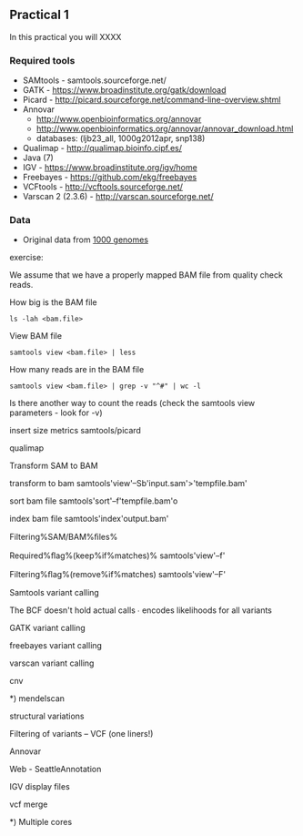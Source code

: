 ## Practical 1

In this practical you will XXXX




### Required tools

* SAMtools - samtools.sourceforge.net/‎
* GATK - https://www.broadinstitute.org/gatk/download
* Picard - http://picard.sourceforge.net/command-line-overview.shtml
* Annovar
  * http://www.openbioinformatics.org/annovar
  * http://www.openbioinformatics.org/annovar/annovar_download.html
  * databases: (ljb23_all, 1000g2012apr, snp138)
* Qualimap - http://qualimap.bioinfo.cipf.es/
* Java (7)
* IGV - https://www.broadinstitute.org/igv/home
* Freebayes - https://github.com/ekg/freebayes
* VCFtools - http://vcftools.sourceforge.net/
* Varscan 2 (2.3.6) - http://varscan.sourceforge.net/


### Data

* Original data from [1000 genomes](ftp://ftp.1000genomes.ebi.ac.uk/vol1/ftp/data/NA10847/exome_alignment/)




exercise:


We assume that we have a properly mapped BAM file from quality check reads. 


How big is the BAM file

    ls -lah <bam.file>

View BAM file

    samtools view <bam.file> | less
    
How many reads are in the BAM file

    samtools view <bam.file> | grep -v "^#" | wc -l
    
Is there another way to count the reads (check the samtools view parameters - look for -v)





insert size metrics
samtools/picard

qualimap



Transform SAM to BAM

transform to bam
samtools'view'–Sb'input.sam'>'tempfile.bam'

sort bam file
samtools'sort'–f'tempfile.bam'o

index bam file
samtools'index'output.bam'


Filtering%SAM/BAM%ﬁles%

Required%ﬂag%(keep%if%matches)%
samtools'view'–f'

Filtering%ﬂag%(remove%if%matches)
samtools'view'–F'


Samtools variant calling

The BCF doesn't hold actual calls
∙ encodes likelihoods for all variants

GATK variant calling

freebayes variant calling

varscan variant calling



cnv

*) mendelscan



structural variations


Filtering of variants – VCF (one liners!)



Annovar

Web - SeattleAnnotation



IGV display files

vcf merge


*) Multiple cores
